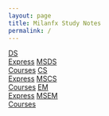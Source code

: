 ```yaml
---
layout: page
title: Milanfx Study Notes
permalink: /
---
```


<div class="row" style="grid-template-columns: 1fr 1fr 1fr 1fr 1fr 1fr;">
  <a href="/01-DS-Express/"   class="btn box2">DS  <br>Express</a>
  <a href="/02-MSDS-Courses/" class="btn box3">MSDS<br>Courses</a>
  <a href="/03-CS-Express/"   class="btn box4">CS  <br>Express</a>
  <a href="/04-MSCS-Courses/" class="btn box2">MSCS<br>Courses</a>
  <a href=""                  class="btn box3">EM<br>Express</a>
  <a href=""                  class="btn box4">MSEM<br>Courses</a>
</div>
<!--
<div>
  <a href="" class="btn box1">Kaggle<br>Projects</a>
  <a href="" class="btn box2">IBM   <br>Specialization</a>
  <a href="" class="btn box3">DL.AI <br>Specialization</a>
  <a href="" class="btn box4">Google<br>Specialization</a>
  <a href="" class="btn box5">Other <br>Specialization</a>
  <a href="" class="btn box6">Other <br>Specialization</a>
</div>
-->